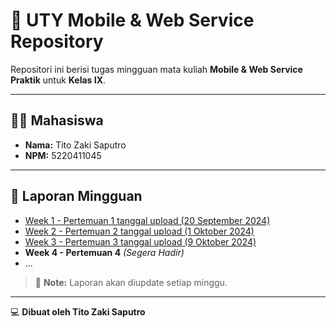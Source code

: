 # 📱 UTY Mobile & Web Service Repository

Repositori ini berisi tugas mingguan mata kuliah **Mobile & Web Service Praktik** untuk **Kelas IX**.

---

## 👨‍🎓 Mahasiswa
- **Nama:** Tito Zaki Saputro  
- **NPM:** 5220411045  

---

## 📅 Laporan Mingguan

- [Week 1 - Pertemuan 1 tanggal upload (20 September 2024)](https://github.com/eveeze/uty-mobile-web-service/blob/main/week_1/week1.md)
- [Week 2 - Pertemuan 2 tanggal upload (1 Oktober 2024)](https://github.com/eveeze/uty-mobile-web-service/blob/main/week_2/week2.md)
- [Week 3 - Pertemuan 3 tanggal upload (9 Oktober 2024)](https://github.com/eveeze/uty-mobile-web-service/blob/week3/week_3/week3.md)
- **Week 4 - Pertemuan 4** *(Segera Hadir)*
- ...

> 🚀 **Note:** Laporan akan diupdate setiap minggu.

---

💻 **Dibuat oleh Tito Zaki Saputro**
